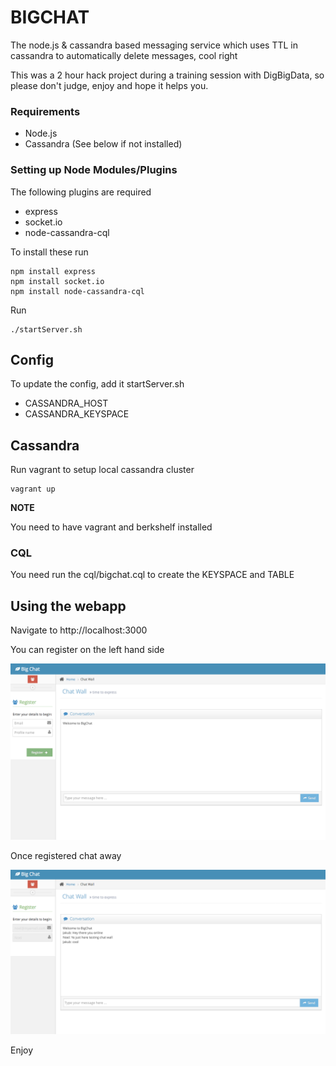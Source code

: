 # BIGCHAT

The node.js & cassandra based messaging service which uses TTL in cassandra to automatically delete messages, cool right

This was a 2 hour hack project during a training session with DigBigData, so please don't judge, enjoy and hope it helps you.

### Requirements
* Node.js 
* Cassandra (See below if not installed)

### Setting up Node Modules/Plugins

The following plugins are required
 * express
 * socket.io
 * node-cassandra-cql

To install these run

````
npm install express
npm install socket.io
npm install node-cassandra-cql 
````

Run 

````
./startServer.sh
````

## Config

To update the config, add it startServer.sh

 * CASSANDRA_HOST
 * CASSANDRA_KEYSPACE

## Cassandra

Run vagrant to setup local cassandra cluster

````
vagrant up
````

__NOTE__

You need to have vagrant and berkshelf installed

### CQL
You need run the cql/bigchat.cql to create the KEYSPACE and TABLE

## Using the webapp

Navigate to http://localhost:3000

You can register on the left hand side

![Home screen](docs/bigchat.png)

Once registered chat away

![Chat](docs/bigchat-conversation.png)

Enjoy
